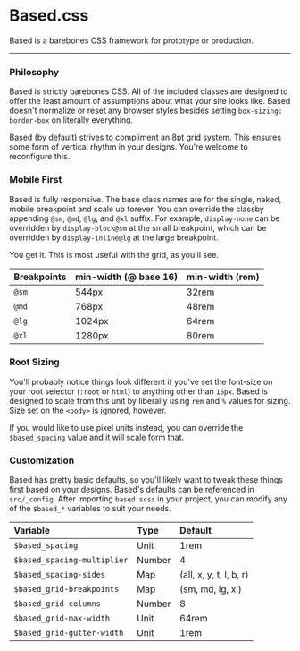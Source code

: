 # Based.css

Based is a barebones CSS framework for prototype or production.

---

### Philosophy
Based is strictly barebones CSS. All of the included classes are designed to offer the least amount of assumptions about what your site looks like. Based doesn't normalize or reset any browser styles besides setting `box-sizing: border-box` on literally everything.

Based (by default) strives to compliment an 8pt grid system. This ensures some form of vertical rhythm in your designs. You're welcome to reconfigure this.

### Mobile First
Based is fully responsive. The base class names are for the single, naked, mobile breakpoint and scale up forever. You can override the classby appending `@sm`, `@md`, `@lg`, and `@xl` suffix. For example, `display-none` can be overridden by `display-block@sm` at the small breakpoint, which can be overridden by `display-inline@lg` at the large breakpoint.

You get it. This is most useful with the grid, as you'll see.

| Breakpoints    | min-width (@ base 16) | min-width (rem)
| :------------- | :-------------------- | :-----
| `@sm`          | 544px                 | 32rem
| `@md`          | 768px                 | 48rem
| `@lg`          | 1024px                | 64rem
| `@xl`          | 1280px                | 80rem

### Root Sizing
You'll probably notice things look different if you've set the font-size on your root selector (`:root` or `html`) to anything other than `16px`. Based is designed to scale from this unit by liberally using `rem` and `%` values for sizing. Size set on the `<body>` is ignored, however.

If you would like to use pixel units instead, you can override the `$based_spacing` value and it will scale form that.

### Customization
Based has pretty basic defaults, so you'll likely want to tweak these things first based on your designs. Based's defaults can be referenced in `src/_config`. After importing `based.scss` in your project, you can modify any of the `$based_*` variables to suit your needs.

| Variable                    | Type                  | Default
| :-------------------------- | :-------------------- | :-----
| `$based_spacing`            | Unit                  | 1rem
| `$based_spacing-multiplier` | Number                | 4
| `$based_spacing-sides`      | Map                   | (all, x, y, t, l, b, r)
| `$based_grid-breakpoints`   | Map                   | (sm, md, lg, xl)
| `$based_grid-columns`       | Number                | 8
| `$based_grid-max-width`     | Unit                  | 64rem
| `$based_grid-gutter-width`  | Unit                  | 1rem
